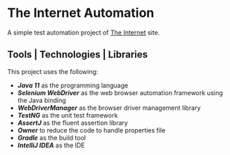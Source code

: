 # The Internet Automation

A simple test automation project of [The Internet](https://the-internet.herokuapp.com) site.

## Tools | Technologies | Libraries
This project uses the following:
- ***Java 11*** as the programming language
- ***Selenium WebDriver*** as the web browser automation framework using the Java binding
- ***WebDriverManager*** as the browser driver management library
- ***TestNG*** as the unit test framework
- ***AssertJ*** as the fluent assertion library
- ***Owner*** to reduce the code to handle properties file
- ***Gradle*** as the build tool
- ***IntelliJ IDEA*** as the IDE
